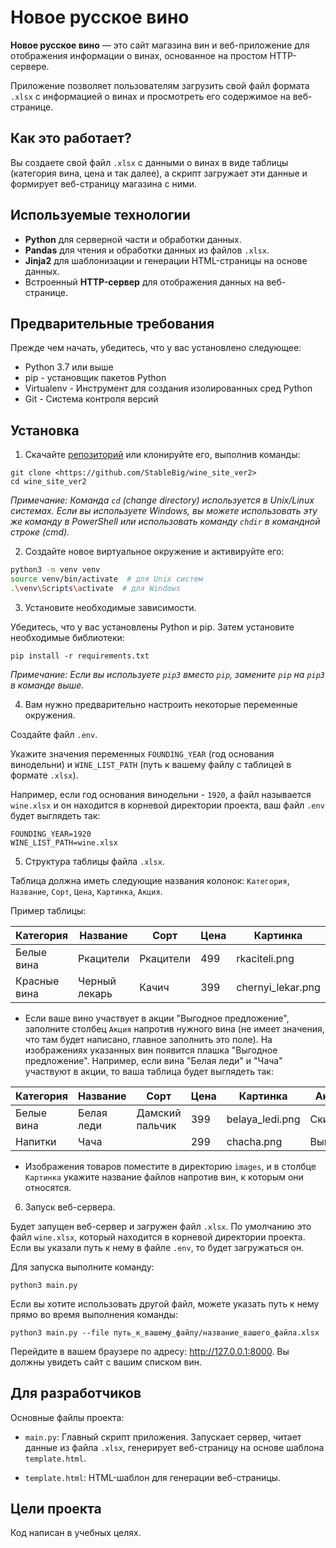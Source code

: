 # Новое русское вино

**Новое русское вино** — это сайт магазина вин и веб-приложение для отображения информации о винах, основанное на простом HTTP-сервере.

Приложение позволяет пользователям загрузить свой файл формата `.xlsx` с информацией о винах и просмотреть его содержимое на веб-странице.

## Как это работает?

Вы создаете свой файл `.xlsx` с данными о винах в виде таблицы (категория вина, цена и так далее), а скрипт загружает эти данные и формирует веб-страницу магазина с ними.

## Используемые технологии

* **Python** для серверной части и обработки данных.
* **Pandas** для чтения и обработки данных из файлов `.xlsx`.
* **Jinja2** для шаблонизации и генерации HTML-страницы на основе данных.
* Встроенный **HTTP-сервер** для отображения данных на веб-странице.

## Предварительные требования

Прежде чем начать, убедитесь, что у вас установлено следующее:

* Python 3.7 или выше
* pip - установщик пакетов Python
* Virtualenv - Инструмент для создания изолированных сред Python
* Git - Система контроля версий

## Установка

1. Скачайте [репозиторий](https://github.com/StableBig/wine_site_ver2) или клонируйте его, выполнив команды:

```
git clone <https://github.com/StableBig/wine_site_ver2>
cd wine_site_ver2
```

_Примечание: Команда  `cd` (change directory) используется в Unix/Linux системах. Если вы используете Windows, вы можете использовать эту же команду в PowerShell или использовать команду `chdir` в командной строке (cmd)._

2. Создайте новое виртуальное окружение и активируйте его:

```bash
python3 -m venv venv
source venv/bin/activate  # для Unix систем
.\venv\Scripts\activate  # для Windows
```

3. Установите необходимые зависимости.

Убедитесь, что у вас установлены Python и pip. Затем установите необходимые библиотеки:

```
pip install -r requirements.txt
```

_Примечание: Если вы используете `pip3` вместо `pip`, замените `pip` на `pip3` в команде выше._

4. Вам нужно предварительно настроить некоторые переменные окружения.

Создайте файл `.env`.

Укажите значения переменных `FOUNDING_YEAR` (год основания винодельни) и `WINE_LIST_PATH` (путь к вашему файлу с таблицей в формате `.xlsx`).

Например, если год основания винодельни - `1920`, а файл называется `wine.xlsx` и он находится в корневой директории проекта, ваш файл `.env` будет выглядеть так:

```
FOUNDING_YEAR=1920
WINE_LIST_PATH=wine.xlsx
```

5. Структура таблицы файла `.xlsx`.

Таблица должна иметь следующие названия колонок: `Категория`, `Название`, `Сорт`, `Цена`, `Картинка`, `Акция`.

Пример таблицы:

| Категория    | Название      | Сорт      | Цена | Картинка       | Акция      |
|--------------|---------------|-----------|------|----------------|------------|
| Белые вина   | Ркацители     | Ркацители | 499  | rkaciteli.png  | Акция      |
| Красные вина | Черный лекарь | Качич     | 399  | chernyi_lekar.png  |         |

* Если ваше вино участвует в акции "Выгодное предложение", заполните столбец `Акция` напротив нужного вина (не имеет значения, что там будет написано, главное заполнить это поле). На изображениях указанных вин появится плашка "Выгодное предложение". Например, если вина "Белая леди" и "Чача" участвуют в акции, то ваша таблица будет выглядеть так:

| Категория  | Название   | Сорт            | Цена | Картинка        | Акция               |
|------------|------------|-----------------|------|-----------------|---------------------|
| Белые вина | Белая леди | Дамский пальчик | 399  | belaya_ledi.png | Скидка              |
| Напитки    | Чача       |                 | 299  | сhacha.png      | Выгодно |

* Изображения товаров поместите в директорию `images`, и в столбце `Картинка` укажите название файлов напротив вин, к которым они относятся.

6. Запуск веб-сервера.

Будет запущен веб-сервер и загружен файл `.xlsx`. По умолчанию это файл `wine.xlsx`, который находится в корневой директории проекта. Если вы указали путь к нему в файле `.env`, то будет загружаться он.

Для запуска выполните команду:

```
python3 main.py
```

Если вы хотите использовать другой файл, можете указать путь к нему прямо во время выполнения команды:

```
python3 main.py --file путь_к_вашему_файлу/название_вашего_файла.xlsx
```

Перейдите в вашем браузере по адресу: http://127.0.0.1:8000. Вы должны увидеть сайт с вашим списком вин.

## Для разработчиков

Основные файлы проекта:

* `main.py`: Главный скрипт приложения. Запускает сервер, читает данные из файла `.xlsx`, генерирует веб-страницу на основе шаблона `template.html`.

* `template.html`: HTML-шаблон для генерации веб-страницы.

## Цели проекта

Код написан в учебных целях.
